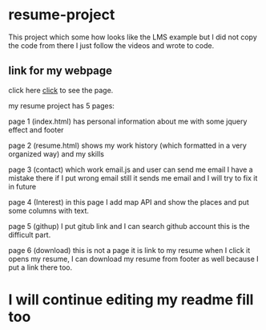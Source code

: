 # resume-project

This project which some how looks like the LMS example but I did not copy the code from there I just follow the videos and wrote to code.

## link for my webpage

click here [click](https://pip.pypa.io/en/stable/) to see the page.

my resume project has 5 pages:

page 1 (index.html) has personal information about me with some  jquery effect and footer

page 2 (resume.html) shows my work history (which formatted in a very organized way) and my skills 

page 3 (contact) which work email.js and user can send me email I have a mistake there if I put wrong email still it sends me email and I will try to fix it in future

page 4 (Interest) in this page I add map API and show the places and put some columns with text.

page 5 (githup) I put gitub link and I can search github account this is the difficult part.

page 6 (download) this is not a page it is link to my resume when I click it opens my resume, I can download my resume from footer as well because I put a link there too.


# I will continue editing my readme fill too
